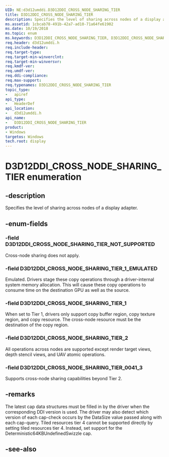```yaml
---
UID: NE:d3d12umddi.D3D12DDI_CROSS_NODE_SHARING_TIER
title: D3D12DDI_CROSS_NODE_SHARING_TIER
description: Specifies the level of sharing across nodes of a display adapter.
ms.assetid: 1cbcab78-491b-42a7-ad10-71a64fe61902
ms.date: 10/19/2018
ms.topic: enum
ms.keywords: D3D12DDI_CROSS_NODE_SHARING_TIER, D3D12DDI_CROSS_NODE_SHARING_TIER,
req.header: d3d12umddi.h
req.include-header:
req.target-type:
req.target-min-winverclnt:
req.target-min-winversvr:
req.kmdf-ver:
req.umdf-ver:
req.ddi-compliance:
req.max-support:
req.typenames: D3D12DDI_CROSS_NODE_SHARING_TIER
topic_type:
-	apiref
api_type:
-	HeaderDef
api_location:
-	d3d12umddi.h
api_name:
-	D3D12DDI_CROSS_NODE_SHARING_TIER
product: 
- Windows
targetos: Windows
tech.root: display
---
```


# D3D12DDI_CROSS_NODE_SHARING_TIER enumeration

## -description

Specifies the level of sharing across nodes of a display adapter.

## -enum-fields

### -field D3D12DDI_CROSS_NODE_SHARING_TIER_NOT_SUPPORTED

Cross-node sharing does not apply.

### -field D3D12DDI_CROSS_NODE_SHARING_TIER_1_EMULATED

Emulated. Drivers stage these copy operations through a driver-internal system memory allocation. This will cause these copy operations to consume time on the destination GPU as well as the source.

### -field D3D12DDI_CROSS_NODE_SHARING_TIER_1

When set to Tier 1, drivers only support copy buffer region, copy texture region, and copy resource. The cross-node resource must be the destination of the copy region.

### -field D3D12DDI_CROSS_NODE_SHARING_TIER_2

All operations across nodes are supported except render target views, depth stencil views, and UAV atomic operations.

### -field D3D12DDI_CROSS_NODE_SHARING_TIER_0041_3

Supports cross-node sharing capabilities beyond Tier 2.

## -remarks

The latest cap data structures must be filled in by the driver when the corresponding DDI version is used. The driver may also detect which version of each cap-check occurs by the DataSize value passed along with each cap-query.
Tiled resources tier 4 cannot be supported directly by setting tiled resources tier 4. Instead, set support for the Deterministic64KBUndefinedSwizzle cap.

## -see-also
